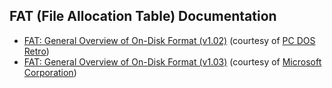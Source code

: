 FAT (File Allocation Table) Documentation
---

- [FAT: General Overview of On-Disk Format (v1.02)](static/fatgen102.pdf) (courtesy of [PC DOS Retro](https://sites.google.com/site/pcdosretro/))
- [FAT: General Overview of On-Disk Format (v1.03)](static/fatgen103.pdf) (courtesy of [Microsoft Corporation](http://msdn.microsoft.com/en-us/windows/hardware/gg463080))
